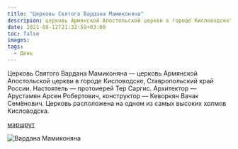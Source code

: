 ```yaml
---
title: "Церковь Святого Вардана Мамиконяна"
descripion: церковь Армянской Апостольской церкви в городе Кисловодске"
date: 2021-09-12T21:32:59+03:00
toc: false
images:
tags:
  - День
---
```

Церковь Святого Вардана Мамиконяна — церковь Армянской Апостольской церкви в городе Кисловодске, Ставропольский край России. Настоятель — протоиерей Тер Саргис. Архитектор — Арустамян Арсен Робертович, конструктор — Кеворкян Вачак Семёнович. Церковь расположена на одном из самых высоких холмов Кисловодска.

[маршрут](https://goo.gl/maps/1z9kup93rbXBHui68)

![Вардана Мамиконяна](/img/tserkov-svyatogo-vardana-mamikonyana-700x467.jpg)
